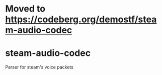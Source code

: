 # Moved to https://codeberg.org/demostf/steam-audio-codec

# steam-audio-codec

Parser for steam's voice packets
